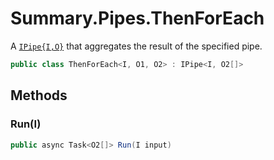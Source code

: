 # Summary.Pipes.ThenForEach
A [`IPipe{I,O}`](./IPipe{I,O}.md) that aggregates the result of the specified pipe.

```cs
public class ThenForEach<I, O1, O2> : IPipe<I, O2[]>
```

## Methods
### Run(I)
```cs
public async Task<O2[]> Run(I input)
```

